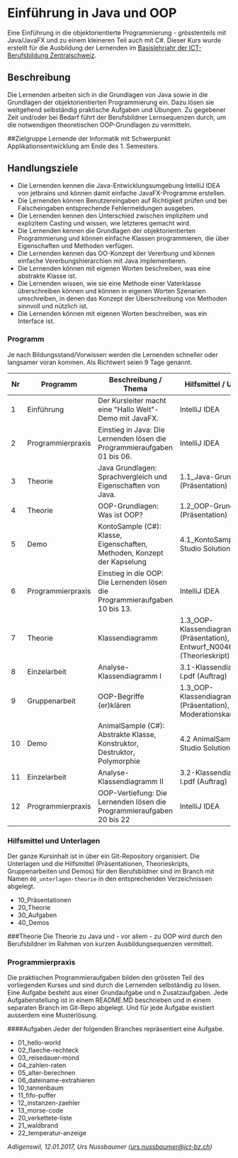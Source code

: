 # Einführung in Java und OOP
Eine Einführung in die objektorientierte Programmierung - grösstenteils mit Java/JavaFX und zu einem kleineren Teil auch mit C#.
Dieser Kurs wurde erstellt für die Ausbildung der Lernenden im [Basislehrjahr der ICT-Berufsbildung Zentralschweiz](http://www.041er-blj.ch).

## Beschreibung
Die Lernenden arbeiten sich in die Grundlagen von Java sowie in die Grundlagen der objektorientierten Programmierung ein. Dazu lösen sie weitgehend selbständig praktische Aufgaben und Übungen. Zu gegebener Zeit und/oder bei Bedarf führt der Berufsbildner Lernsequenzen durch, um die notwendigen theoretischen OOP-Grundlagen zu vermitteln.

##Zielgruppe
Lernende der Informatik mit Schwerpunkt Applikationsentwicklung am Ende des 1. Semesters.

## Handlungsziele
- Die Lernenden kennen die Java-Entwicklungsumgebung IntelliJ IDEA von jetbrains und können damit einfache JavaFX-Programme erstellen.
- Die Lernenden können Benutzereingaben auf Richtigkeit prüfen und bei Falscheingaben entsprechende Fehlermeldungen ausgeben.
- Die Lernenden kennen den Unterschied zwischen implizitem und explizitem Casting und wissen, wie letzteres gemacht wird.
- Die Lernenden kennen die Grundlagen der objektorientierten Programmierung und können einfache Klassen programmieren, die über Eigenschaften und Methoden verfügen.
- Die Lernenden kennen das OO-Konzept der Vererbung und können einfache Vererbungshierarchien mit Java implementieren.
- Die Lernenden können mit eigenen Worten beschreiben, was eine abstrakte Klasse ist.
- Die Lernenden wissen, wie sie eine Methode einer Vaterklasse überschreiben können und können in eigenen Worten Szenarien umschreiben, in denen das Konzept der Überschreibung von Methoden sinnvoll und nützlich ist.
- Die Lernenden können mit eigenen Worten beschreiben, was ein Interface ist.

###  Programm
Je nach Bildungsstand/Vorwissen werden die Lernenden schneller oder langsamer voran kommen. Als Richtwert seien 9 Tage genannt.

|Nr| Programm | Beschreibung / Thema | Hilfsmittel / Unterlagen |
|--|----------|----------------------|--------------------------------|
|1 | Einführung | Der Kursleiter macht eine "Hallo Welt"-Demo mit JavaFX.| IntelliJ IDEA |
|2 | Programmierpraxis | Einstieg in Java: Die Lernenden lösen die Programmieraufgaben 01 bis 06. | IntelliJ IDEA |
|3 | Theorie | Java Grundlagen: Sprachvergleich und Eigenschaften von Java. | 1.1_Java-Grundlagen.pdf (Präsentation) |
|4 | Theorie | OOP-Grundlagen: Was ist OOP? | 1.2_OOP-Grundlagen.pdf (Präsentation) |
|5 | Demo | KontoSample (C#): Klasse, Eigenschaften, Methoden, Konzept der Kapselung | 4.1_KontoSample (Visual Studio Solution) |
|6 | Programmierpraxis | Einstieg in die OOP: Die Lernenden lösen die Programmieraufgaben 10 bis 13. | IntelliJ IDEA |
|7 | Theorie | Klassendiagramm | 1.3_OOP-Klassendiagramm.pdf (Präsentation), 2.1_OO-Entwurf_N0046_M326.pdf (Theorieskript) |
|8 | Einzelarbeit | Analyse-Klassendiagramm I |  3.1-Klassendiagramm-I.pdf (Auftrag) |
|9 | Gruppenarbeit | OOP-Begriffe (er)klären | 1.3_OOP-Klassendiagramm.pdf (Präsentation), Moderationskarten |
|10 | Demo | AnimalSample (C#): Abstrakte Klasse, Konstruktor, Destruktor, Polymorphie | 4.2 AnimalSample (Visual Studio Solution) |
|11 | Einzelarbeit | Analyse-Klassendiagramm II |  3.2-Klassendiagramm-I.pdf (Auftrag) |
|12 | Programmierpraxis | OOP-Vertiefung: Die Lernenden lösen die Programmieraufgaben 20 bis 22 | IntelliJ IDEA |

### Hilfsmittel und Unterlagen
Der ganze Kursinhalt ist in über ein Git-Repository organisiert. Die Unterlagen und die Hilfsmittel (Präsentationen, Theorieskripts, Gruppenarbeiten und Demos) für den Berufsbildner  sind im Branch mit Namen `00_unterlagen-theorie` in den entsprechenden Verzeichnissen abgelegt.
- 10_Präsentationen
- 20_Theorie
- 30_Aufgaben
- 40_Demos

###Theorie
Die Theorie zu Java und - vor allem - zu OOP wird durch den Berufsbildner im Rahmen von kurzen Ausbildungsequenzen vermittelt.

### Programmierpraxis
Die praktischen Programmieraufgaben bilden den grössten Teil des vorliegenden Kurses und sind durch die Lernenden selbständig zu lösen. Eine Aufgabe besteht aus einer Grundaufgabe und n Zusatzaufgaben. Jede Aufgabenstellung ist in einem README.MD beschrieben und in einem separaten Branch im Git-Repo abgelegt. Und für jede Aufgabe existiert ausserdem eine Musterlösung.

####Aufgaben
Jeder der folgenden Branches repräsentiert eine Aufgabe.
- 01_hello-world
- 02_flaeche-rechteck
- 03_reisedauer-mond
- 04_zahlen-raten
- 05_alter-berechnen
- 06_dateiname-extrahieren
- 10_tannenbaum
- 11_fifo-puffer
- 12_instanzen-zaehler
- 13_morse-code
- 20_verkettete-liste
- 21_waldbrand
- 22_temperatur-anzeige

_Adligenswil, 12.01.2017, Urs Nussbaumer (urs.nussbaumer@ict-bz.ch)_
